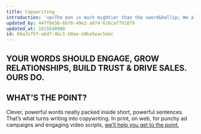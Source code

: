 ```yaml
---
title: Copywriting
introduction: '<p>The pen is much mightier than the sword&hellip; We all love a good, long story, but there&rsquo;s a time and a place &ndash; and your website or company literature is neither. The words you use need to do more than tell the world about what you do, they need to show the difference you make.</p>'
updated_by: 44ff6e56-6b78-49e2-a074-616caf791879
updated_at: 1615548960
id: 66a31f5f-a6d7-4bc1-b0ae-e0ba5eac5ebc
---
```

## YOUR WORDS SHOULD ENGAGE, GROW RELATIONSHIPS, BUILD TRUST & DRIVE SALES. OURS DO.



## WHAT’S THE POINT?

Clever, powerful words neatly packed inside short, powerful sentences. That’s what turns writing into copywriting. In print, on web, for punchy ad campaigns and engaging video scripts, [we’ll help you get to the point.](/contact)
